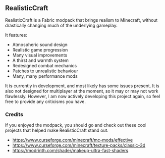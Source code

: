 ## RealisticCraft
RealisticCraft is a Fabric modpack that brings realism to Minecraft, without drastically changing much of the underlying gameplay.

It features:
- Atmospheric sound design
- Realistic game progression
- Many visual improvements
- A thirst and warmth system
- Redesigned combat mechanics
- Patches to unrealistic behaviour
- Many, many performance mods

It is currently in development, and most likely has some issues present. It is also not designed for multiplayer at the moment, so it may or may not work flawlessly. However, I am now actively developing this project again, so feel free to provide any criticisms you have.

### Credits
If you enjoyed the modpack, you should go and check out these cool projects that helped make RealisticCraft stand out.
- https://www.curseforge.com/minecraft/mc-mods/effective
- https://www.curseforge.com/minecraft/texture-packs/classic-3d
- https://modrinth.com/shader/makeup-ultra-fast-shaders
